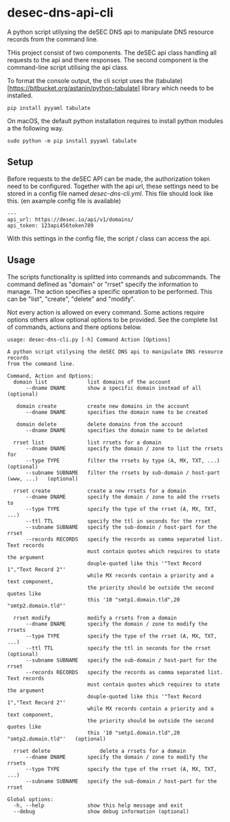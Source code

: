 # desec-dns-api-cli

A python script utilysing the deSEC DNS api to manipulate DNS resource records from the command line.

THis project consist of two components. The deSEC api class handling all requests to the api and there responses. The second component is the command-line script utilising the api class. 

To format the console output, the cli script uses the (tabulate)[https://bitbucket.org/astanin/python-tabulate] library which needs to be installed.

    pip install pyyaml tabulate

On macOS, the default python installation requires to install python modules a the following way. 

    sudo python -m pip install pyyaml tabulate


## Setup

Before requests to the deSEC API can be made, the authorization token need to be configured. Together with the api url, these settings need to be stored in a config file named *desec-dns-cli.yml*. This file should look like this. (en axample config file is available)

    ---
    api_url: https://desec.io/api/v1/domains/
    api_token: 123api456token789

With this settings in the config file, the script / class can access the api.



## Usage 

The scripts functionality is splitted into commands and subcommands. The command defined as "domain" or "rrset" specify the information to manage. The action specifies a specific operation to be performed. This can be "list", "create", "delete" and "modify". 

Not every action is allowed on every command. Some actions require options others allow optional options to be provided. See the complete list of commands, actions and there options below.

    usage: desec-dns-cli.py [-h] Command Action [Options]
     
    A python script utilysing the deSEC DNS api to manipulate DNS resource records
    from the command line.
     
    Command, Action and Options:
      domain list             list domains of the account
          --dname DNAME       show a specific domain instead of all   (optional)
     
       domain create          create new domains in the account
          --dname DNAME       specifies the domain name to be created
     
       domain delete          delete domains from the account
          --dname DNAME       specifies the domain name to be deleted
     
      rrset list              list rrsets for a domain
          --dname DNAME       specify the domain / zone to list the rrsets for
          --type TYPE         filter the rrsets by type (A, MX, TXT, ...)   (optional)
          --subname SUBNAME   filter the rrsets by sub-domain / host-part (www, ...)   (optional)
     
      rrset create            create a new rrsets for a domain
          --dname DNAME       specify the domain / zone to add the rrsets to
          --type TYPE         specify the type of the rrset (A, MX, TXT, ...)
          --ttl TTL           specify the ttl in seconds for the rrset
          --subname SUBNAME   specify the sub-domain / host-part for the rrset
          --records RECORDS   specify the records as comma separated list. Text records
                              must contain quotes which requires to state the argument
                              douple-quoted like this '"Text Record 1","Text Record 2"'
                              while MX records contain a priority and a text component,
                              the priority should be outside the second quotes like
                              this '10 "smtp1.domain.tld",20 "smtp2.domain.tld"'
     
      rrset modify            modify a rrsets from a domain
          --dname DNAME       specify the domain / zone to modify the rrsets
          --type TYPE         specify the type of the rrset (A, MX, TXT, ...)
          --ttl TTL           specify the ttl in seconds for the rrset   (optional)
          --subname SUBNAME   specify the sub-domain / host-part for the rrset
          --records RECORDS   specify the records as comma separated list. Text records
                              must contain quotes which requires to state the argument
                              douple-quoted like this '"Text Record 1","Text Record 2"'
                              while MX records contain a priority and a text component,
                              the priority should be outside the second quotes like
                              this '10 "smtp1.domain.tld",20 "smtp2.domain.tld"'   (optional)
        
      rrset delete                delete a rrsets for a domain
          --dname DNAME       specify the domain / zone to modify the rrsets
          --type TYPE         specify the type of the rrset (A, MX, TXT, ...)
          --subname SUBNAME   specify the sub-domain / host-part for the rrset
     
    Global options:
      -h, --help              show this help message and exit
      --debug                 show debug information (optional)
    
    
